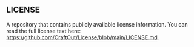 LICENSE
---------------------

A repository that contains publicly available license information. You can read the full license text here: https://github.com/CraftOut/License/blob/main/LICENSE.md.